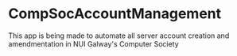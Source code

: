 # CompSocAccountManagement
This app is being made to automate all server account creation and amendmentation in NUI Galway's Computer Society
